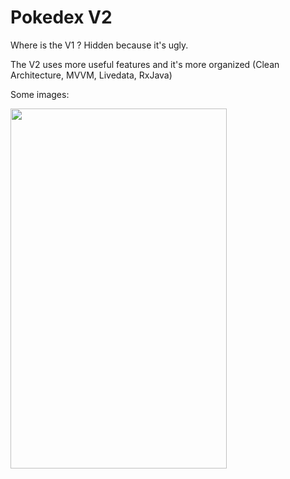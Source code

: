 # Pokedex V2
Where is the V1 ? Hidden because it's ugly.

The V2 uses more useful features and it's more organized (Clean Architecture, MVVM, Livedata, RxJava)

Some images:

<img src="https://i.imgur.com/zcnISCc.png" height="576" width="346" />
